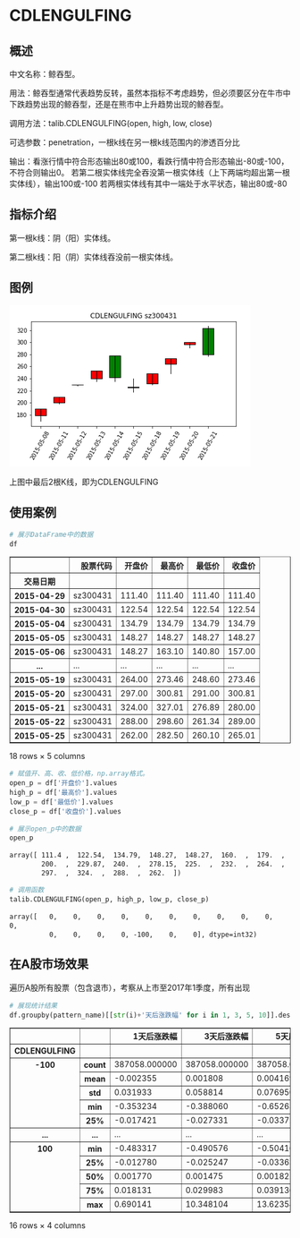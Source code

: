 # CDLENGULFING
## 概述
中文名称：鲸吞型。

用法：鲸吞型通常代表趋势反转，虽然本指标不考虑趋势，但必须要区分在牛市中下跌趋势出现的鲸吞型，还是在熊市中上升趋势出现的鲸吞型。

调用方法：talib.CDLENGULFING(open, high, low, close)

可选参数：penetration，一根k线在另一根k线范围内的渗透百分比

输出：看涨行情中符合形态输出80或100，看跌行情中符合形态输出-80或-100，不符合则输出0。
	若第二根实体线完全吞没第一根实体线（上下两端均超出第一根实体线），输出100或-100
	若两根实体线有其中一端处于水平状态，输出80或-80

## 指标介绍
第一根k线：阴（阳）实体线。

第二根k线：阳（阴）实体线吞没前一根实体线。

## 图例

![](/assets/CDLENGULFING_sz300431.png)

上图中最后2根K线，即为CDLENGULFING

## 使用案例


```python
# 展示DataFrame中的数据
df
```




<div>
<table border="1" class="dataframe">
  <thead>
    <tr style="text-align: right;">
      <th></th>
      <th>股票代码</th>
      <th>开盘价</th>
      <th>最高价</th>
      <th>最低价</th>
      <th>收盘价</th>
    </tr>
    <tr>
      <th>交易日期</th>
      <th></th>
      <th></th>
      <th></th>
      <th></th>
      <th></th>
    </tr>
  </thead>
  <tbody>
    <tr>
      <th>2015-04-29</th>
      <td>sz300431</td>
      <td>111.40</td>
      <td>111.40</td>
      <td>111.40</td>
      <td>111.40</td>
    </tr>
    <tr>
      <th>2015-04-30</th>
      <td>sz300431</td>
      <td>122.54</td>
      <td>122.54</td>
      <td>122.54</td>
      <td>122.54</td>
    </tr>
    <tr>
      <th>2015-05-04</th>
      <td>sz300431</td>
      <td>134.79</td>
      <td>134.79</td>
      <td>134.79</td>
      <td>134.79</td>
    </tr>
    <tr>
      <th>2015-05-05</th>
      <td>sz300431</td>
      <td>148.27</td>
      <td>148.27</td>
      <td>148.27</td>
      <td>148.27</td>
    </tr>
    <tr>
      <th>2015-05-06</th>
      <td>sz300431</td>
      <td>148.27</td>
      <td>163.10</td>
      <td>140.80</td>
      <td>157.00</td>
    </tr>
    <tr>
      <th>...</th>
      <td>...</td>
      <td>...</td>
      <td>...</td>
      <td>...</td>
      <td>...</td>
    </tr>
    <tr>
      <th>2015-05-19</th>
      <td>sz300431</td>
      <td>264.00</td>
      <td>273.46</td>
      <td>248.60</td>
      <td>273.46</td>
    </tr>
    <tr>
      <th>2015-05-20</th>
      <td>sz300431</td>
      <td>297.00</td>
      <td>300.81</td>
      <td>291.00</td>
      <td>300.81</td>
    </tr>
    <tr>
      <th>2015-05-21</th>
      <td>sz300431</td>
      <td>324.00</td>
      <td>327.01</td>
      <td>276.89</td>
      <td>280.00</td>
    </tr>
    <tr>
      <th>2015-05-22</th>
      <td>sz300431</td>
      <td>288.00</td>
      <td>298.60</td>
      <td>261.34</td>
      <td>289.00</td>
    </tr>
    <tr>
      <th>2015-05-25</th>
      <td>sz300431</td>
      <td>262.00</td>
      <td>282.50</td>
      <td>260.10</td>
      <td>265.01</td>
    </tr>
  </tbody>
</table>
<p>18 rows × 5 columns</p>
</div>




```python
# 赋值开、高、收、低价格，np.array格式。
open_p = df['开盘价'].values
high_p = df['最高价'].values
low_p = df['最低价'].values
close_p = df['收盘价'].values
```


```python
# 展示open_p中的数据
open_p
```




    array([ 111.4 ,  122.54,  134.79,  148.27,  148.27,  160.  ,  179.  ,
            200.  ,  229.87,  240.  ,  278.15,  225.  ,  232.  ,  264.  ,
            297.  ,  324.  ,  288.  ,  262.  ])




```python
# 调用函数
talib.CDLENGULFING(open_p, high_p, low_p, close_p)
```




    array([   0,    0,    0,    0,    0,    0,    0,    0,    0,    0,    0,
              0,    0,    0,    0, -100,    0,    0], dtype=int32)



## 在A股市场效果
遍历A股所有股票（包含退市），考察从上市至2017年1季度，所有出现

```python
# 展现统计结果
df.groupby(pattern_name)[[str(i)+'天后涨跌幅' for i in 1, 3, 5, 10]].describe()
```




<div>
<table border="1" class="dataframe">
  <thead>
    <tr style="text-align: right;">
      <th></th>
      <th></th>
      <th>1天后涨跌幅</th>
      <th>3天后涨跌幅</th>
      <th>5天后涨跌幅</th>
      <th>10天后涨跌幅</th>
    </tr>
    <tr>
      <th>CDLENGULFING</th>
      <th></th>
      <th></th>
      <th></th>
      <th></th>
      <th></th>
    </tr>
  </thead>
  <tbody>
    <tr>
      <th rowspan="5" valign="top">-100</th>
      <th>count</th>
      <td>387058.000000</td>
      <td>387058.000000</td>
      <td>387058.000000</td>
      <td>387058.000000</td>
    </tr>
    <tr>
      <th>mean</th>
      <td>-0.002355</td>
      <td>0.001808</td>
      <td>0.004169</td>
      <td>0.007359</td>
    </tr>
    <tr>
      <th>std</th>
      <td>0.031933</td>
      <td>0.058814</td>
      <td>0.076950</td>
      <td>0.111190</td>
    </tr>
    <tr>
      <th>min</th>
      <td>-0.353234</td>
      <td>-0.388060</td>
      <td>-0.652632</td>
      <td>-0.866484</td>
    </tr>
    <tr>
      <th>25%</th>
      <td>-0.017421</td>
      <td>-0.027331</td>
      <td>-0.033728</td>
      <td>-0.048053</td>
    </tr>
    <tr>
      <th>...</th>
      <th>...</th>
      <td>...</td>
      <td>...</td>
      <td>...</td>
      <td>...</td>
    </tr>
    <tr>
      <th rowspan="5" valign="top">100</th>
      <th>min</th>
      <td>-0.483317</td>
      <td>-0.490576</td>
      <td>-0.504161</td>
      <td>-0.651150</td>
    </tr>
    <tr>
      <th>25%</th>
      <td>-0.012780</td>
      <td>-0.025247</td>
      <td>-0.033638</td>
      <td>-0.046191</td>
    </tr>
    <tr>
      <th>50%</th>
      <td>0.001770</td>
      <td>0.001475</td>
      <td>0.001822</td>
      <td>0.004510</td>
    </tr>
    <tr>
      <th>75%</th>
      <td>0.018131</td>
      <td>0.029983</td>
      <td>0.039136</td>
      <td>0.058892</td>
    </tr>
    <tr>
      <th>max</th>
      <td>0.690141</td>
      <td>10.348104</td>
      <td>13.623543</td>
      <td>12.549258</td>
    </tr>
  </tbody>
</table>
<p>16 rows × 4 columns</p>
</div>

